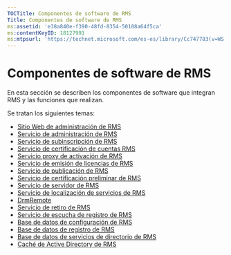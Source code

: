 ```yaml
---
TOCTitle: Componentes de software de RMS
Title: Componentes de software de RMS
ms:assetid: 'e38a840e-f390-48fd-8354-50108a64f5ca'
ms:contentKeyID: 18127991
ms:mtpsurl: 'https://technet.microsoft.com/es-es/library/Cc747783(v=WS.10)'
---
```


Componentes de software de RMS
==============================

En esta sección se describen los componentes de software que integran RMS y las funciones que realizan.

Se tratan los siguientes temas:

-   [Sitio Web de administración de RMS](https://technet.microsoft.com/f003c1d9-9a17-4e50-9e1e-5d67677552a0)
-   [Servicio de administración de RMS](https://technet.microsoft.com/4bd3e142-f0f6-40e9-a160-deab28ce5b88)
-   [Servicio de subinscripción de RMS](https://technet.microsoft.com/6b05e71c-5e7d-467c-9e13-35ac14d3718a)
-   [Servicio de certificación de cuentas RMS](https://technet.microsoft.com/fb294969-850e-44b4-8f6a-ca5d5cec1bf1)
-   [Servicio proxy de activación de RMS](https://technet.microsoft.com/6b9d33ef-466b-405b-a768-54e5615d6770)
-   [Servicio de emisión de licencias de RMS](https://technet.microsoft.com/5cad1baf-0304-4e82-b62d-83a4aac2140b)
-   [Servicio de publicación de RMS](https://technet.microsoft.com/4c0c8fe3-695c-4b2c-a2d3-cab9b52bbb25)
-   [Servicio de certificación preliminar de RMS](https://technet.microsoft.com/09957294-167f-4f98-88e9-ae90fbeb26c1)
-   [Servicio de servidor de RMS](https://technet.microsoft.com/772d0a89-c9fb-4430-9434-38cd5add1e86)
-   [Servicio de localización de servicios de RMS](https://technet.microsoft.com/6f410cc9-5d5b-4df3-bf4f-7b13811eb52f)
-   [DrmRemote](https://technet.microsoft.com/1f7cd7ac-2db1-4d92-8686-75c8ade54988)
-   [Servicio de retiro de RMS](https://technet.microsoft.com/97677e3b-bc83-47ec-b6db-d326cd94566c)
-   [Servicio de escucha de registro de RMS](https://technet.microsoft.com/e81ea57d-1a7d-4c02-abfc-dbc1597e176b)
-   [Base de datos de configuración de RMS](https://technet.microsoft.com/769adbdc-f32f-464b-85c4-e8b160036187)
-   [Base de datos de registro de RMS](https://technet.microsoft.com/8ba147f3-16e4-4d9a-ac8f-f05ba2ba11bb)
-   [Base de datos de servicios de directorio de RMS](https://technet.microsoft.com/6f6b8586-5d17-4a40-94a3-4dc738195301)
-   [Caché de Active Directory de RMS](https://technet.microsoft.com/c721a2eb-2fe9-4346-b426-3cc169b97265)
